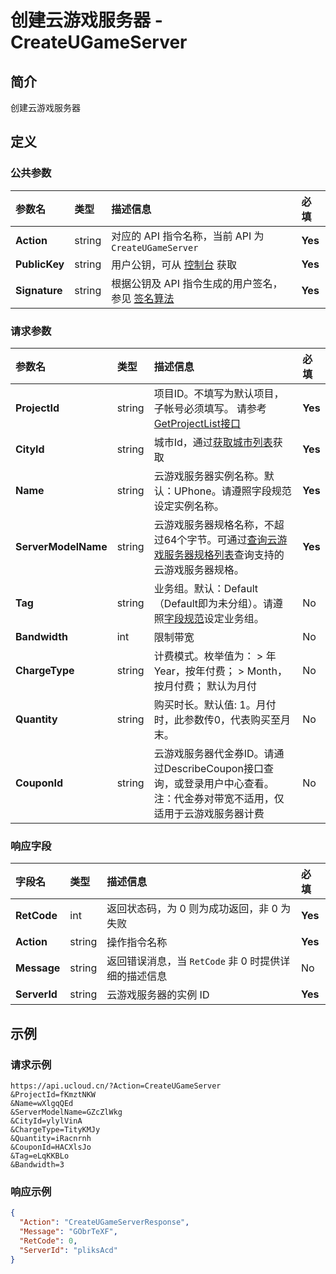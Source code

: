 # 创建云游戏服务器 - CreateUGameServer

## 简介

创建云游戏服务器









## 定义

### 公共参数

| 参数名 | 类型 | 描述信息 | 必填 |
|:---|:---|:---|:---|
| **Action**     | string  | 对应的 API 指令名称，当前 API 为 `CreateUGameServer`                        | **Yes** |
| **PublicKey**  | string  | 用户公钥，可从 [控制台](https://console.ucloud.cn/uapi/apikey) 获取                                             | **Yes** |
| **Signature**  | string  | 根据公钥及 API 指令生成的用户签名，参见 [签名算法](api/summary/signature.md)  | **Yes** |

### 请求参数

| 参数名 | 类型 | 描述信息 | 必填 |
|:---|:---|:---|:---|
| **ProjectId** | string | 项目ID。不填写为默认项目，子帐号必须填写。 请参考[GetProjectList接口](https://docs.ucloud.cn/api/summary/get_project_list) |**Yes**|
| **CityId** | string | 城市Id，通过[获取城市列表](#DescribeUGameCities)获取 |**Yes**|
| **Name** | string | 云游戏服务器实例名称。默认：UPhone。请遵照字段规范设定实例名称。 |**Yes**|
| **ServerModelName** | string | 云游戏服务器规格名称，不超过64个字节。可通过[查询云游戏服务器规格列表]()查询支持的云游戏服务器规格。 |**Yes**|
| **Tag** | string | 业务组。默认：Default（Default即为未分组）。请遵照[字段规范](api/uhost-api/specification)设定业务组。 |No|
| **Bandwidth** | int | 限制带宽 |No|
| **ChargeType** | string | 计费模式。枚举值为： > 年 Year，按年付费； > Month，按月付费； 默认为月付 |No|
| **Quantity** | string | 购买时长。默认值: 1。月付时，此参数传0，代表购买至月末。 |No|
| **CouponId** | string | 云游戏服务器代金券ID。请通过DescribeCoupon接口查询，或登录用户中心查看。注：代金券对带宽不适用，仅适用于云游戏服务器计费 |No|

### 响应字段

| 字段名 | 类型 | 描述信息 | 必填 |
|:---|:---|:---|:---|
| **RetCode** | int | 返回状态码，为 0 则为成功返回，非 0 为失败 |**Yes**|
| **Action** | string | 操作指令名称 |**Yes**|
| **Message** | string | 返回错误消息，当 `RetCode` 非 0 时提供详细的描述信息 |No|
| **ServerId** | string | 云游戏服务器的实例 ID |**Yes**|




## 示例

### 请求示例
    
```
https://api.ucloud.cn/?Action=CreateUGameServer
&ProjectId=fKmztNKW
&Name=wXlgqQEd
&ServerModelName=GZcZlWkg
&CityId=ylylVinA
&ChargeType=TityKMJy
&Quantity=iRacnrnh
&CouponId=HACXlsJo
&Tag=eLqKKBLo
&Bandwidth=3
```

### 响应示例
    
```json
{
  "Action": "CreateUGameServerResponse",
  "Message": "GObrTeXF",
  "RetCode": 0,
  "ServerId": "pliksAcd"
}
```





